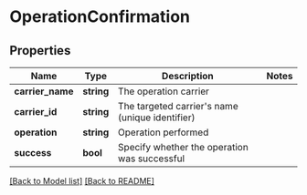 # OperationConfirmation

## Properties

Name | Type | Description | Notes
------------ | ------------- | ------------- | -------------
**carrier_name** | **string** | The operation carrier | 
**carrier_id** | **string** | The targeted carrier&#x27;s name (unique identifier) | 
**operation** | **string** | Operation performed | 
**success** | **bool** | Specify whether the operation was successful | 

[[Back to Model list]](../README.md#documentation-for-models) [[Back to README]](../README.md)

